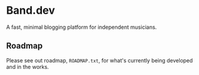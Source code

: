 # Band.dev

A fast, minimal blogging platform for independent musicians.

## Roadmap

Please see out roadmap, `ROADMAP.txt`, for what's currently being
developed and in the works.
